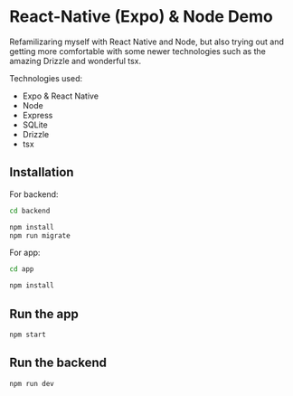# React-Native (Expo) & Node Demo

Refamilizaring myself with React Native and Node, but also trying out and getting more comfortable with some newer technologies such as the amazing Drizzle and wonderful tsx.

Technologies used:

- Expo & React Native
- Node
- Express
- SQLite
- Drizzle
- tsx

## Installation

For backend:

```bash
cd backend

npm install
npm run migrate
```

For app:

```bash
cd app

npm install
```

## Run the app

```bash
npm start
```

## Run the backend

```bash
npm run dev
```
